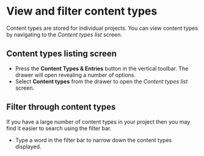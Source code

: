 # View and filter content types
Content types are stored for individual projects. You can view content types by navigating to the *Content types list* screen.

## Content types listing screen
- Press the **Content Types & Entries** button in the vertical toolbar. The drawer will open revealing a number of options.
- Select **Content types** from the drawer to open the *Content types list* screen.

## Filter through content types
If you have a large number of content types in your project then you may find it easier to search using the filter bar.

- Type a word in the filter bar to narrow down the content types displayed.
